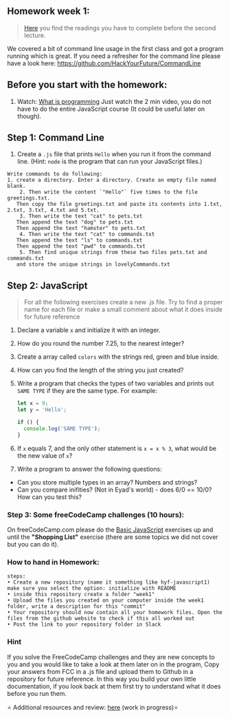 ## Homework week 1:

>[Here](/Week1/README.md) you find the readings you have to complete before the second lecture.

We covered a bit of command line usage in the first class and got a program running which is great. If you need a refresher for the command line please have a look here: https://github.com/HackYourFuture/CommandLine

## Before you start with the homework:

1. Watch: [What is programming](https://www.khanacademy.org/computing/computer-programming/programming/intro-to-programming/v/programming-intro) Just watch the 2 min video, you do not have to do the entire JavaScript course (It could be useful later on though).

## Step 1: Command Line

1. Create a `.js` file that prints `Hello` when you run it from the command line. (Hint: `node` is the program that can run your JavaScript files.)

```
Write commands to do following:
1. create a directory. Enter a directory. Create an empty file named blank. 
    2. Then write the content `"Hello"` five times to the file greetings.txt. 
   Then copy the file greetings.txt and paste its contents into 1.txt, 2.txt, 3.txt, 4.txt and 5.txt.
    3. Then write the text "cat" to pets.txt
   Then append the text "dog" to pets.txt
   Then append the text "hamster" to pets.txt
    4. Then write the text "cat" to commands.txt
   Then append the text "ls" to commands.txt
   Then append the text "pwd" to commands.txt
    5. Then find unique strings from these two files pets.txt and commands.txt
   and store the unique strings in lovelyCommands.txt
```


## Step 2: JavaScript

> For all the following exercises create a new .js file. Try to find a proper name for each file or make a small comment about what it does inside for future reference

1. Declare a variable `x` and initialize it with an integer.

2. How do you round the number 7.25, to the nearest integer?

3. Create a array called `colors` with the strings red, green and blue inside.

4. How can you find the length of the string you just created?

5. Write a program that checks the types of two variables and prints out `SAME TYPE` if they are the same type. 
For example: 
    ```js
    let x = 9;
    let y = 'Hello';

    if () {
      console.log('SAME TYPE');
    }

    ```

6. If `x` equals 7, and the only other statement is `x = x % 3`, what would be the new value of `x`?

7. Write a program to answer the following questions:
* Can you store multiple types in an array? Numbers and strings?
* Can you compare inifities? (Not in Eyad's world) - does 6/0 == 10/0? How can you test this?

### Step 3: **Some freeCodeCamp challenges (10 hours):**

On freeCodeCamp.com please do the [Basic JavaScript](https://www.freecodecamp.com/challenges/learn-how-free-code-camp-works) exercises up and until the __"Shopping List"__ exercise (there are some topics we did not cover but you can do it).

### How to hand in Homework:
```
steps:
• Create a new repository (name it something like hyf-javascript1) make sure you select the option: initialize with README
• inside this repository create a folder "week1"
• Upload the files you created on your computer inside the week1 folder, write a description for this "commit"
• Your repository should now contain all your homework files. Open the files from the github website to check if this all worked out
• Post the link to your repository folder in Slack
```

### Hint
If you solve the FreeCodeCamp challenges and they are new concepts to you and you would like to take a look at them later on in the program, Copy your answers from FCC in a .js file and upload them to Github in a repository for future reference. In this way you build your own little documentation, if you look back at them first try to understand what it does before you run them.

:star: Additional resources and review: [here](/Week1/REVIEW.md) (work in progress):star:

